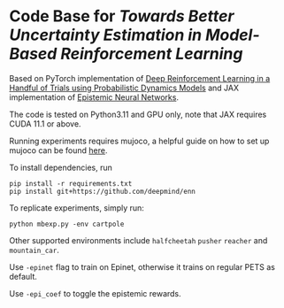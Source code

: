 # Code Base for *Towards Better Uncertainty Estimation in Model-Based Reinforcement Learning*

Based on PyTorch implementation of [Deep Reinforcement Learning in a Handful of Trials using Probabilistic Dynamics Models](https://github.com/quanvuong/handful-of-trials-pytorch) and JAX implementation of [Epistemic Neural Networks](https://github.com/deepmind/enn).

The code is tested on Python3.11 and GPU only, note that JAX requires CUDA 11.1 or above. 

Running experiments requires mujoco, a helpful guide on how to set up mujoco can be found [here](https://github.com/MatthewCQSZ/transfer-drl/tree/main/install_instructions).

To install dependencies, run
```
pip install -r requirements.txt
pip install git+https://github.com/deepmind/enn
```

To replicate experiments, simply run:
```
python mbexp.py -env cartpole
```

Other supported environments include `halfcheetah` `pusher` `reacher` and `mountain_car`.

Use `-epinet` flag to train on Epinet, otherwise it trains on regular PETS as default.

Use `-epi_coef` to toggle the epistemic rewards.